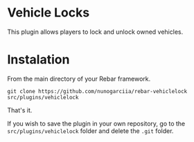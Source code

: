# Vehicle Locks

This plugin allows players to lock and unlock owned vehicles.

# Instalation

From the main directory of your Rebar framework.

```
git clone https://github.com/nunogarciia/rebar-vehiclelock src/plugins/vehiclelock
```

That's it.

If you wish to save the plugin in your own repository, go to the `src/plugins/vehiclelock` folder and delete the `.git` folder.

